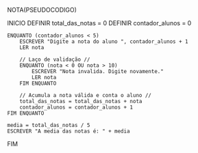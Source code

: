 NOTA(PSEUDOCODIGO)

INICIO
    DEFINIR total_das_notas = 0
    DEFINIR contador_alunos = 0

    ENQUANTO (contador_alunos < 5)
        ESCREVER "Digite a nota do aluno ", contador_alunos + 1
        LER nota

        // Laço de validação //
        ENQUANTO (nota < 0 OU nota > 10)
            ESCREVER "Nota invalida. Digite novamente."
            LER nota
        FIM ENQUANTO

        // Acumula a nota válida e conta o aluno //
        total_das_notas = total_das_notas + nota
        contador_alunos = contador_alunos + 1
    FIM ENQUANTO

    media = total_das_notas / 5
    ESCREVER "A media das notas é: " + media
FIM